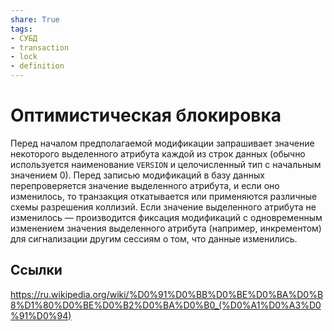 ```yaml
---
share: True
tags: 
- СУБД
- transaction
- lock
- definition
---
```

# Оптимистическая блокировка
Перед началом предполагаемой модификации запрашивает значение некоторого выделенного атрибута каждой из строк данных (обычно используется наименование `VERSION` и целочисленный тип с начальным значением 0). Перед записью модификаций в базу данных перепроверяется значение выделенного атрибута, и если оно изменилось, то транзакция откатывается или применяются различные схемы разрешения коллизий. Если значение выделенного атрибута не изменилось — производится фиксация модификаций с одновременным изменением значения выделенного атрибута (например, инкрементом) для сигнализации другим сессиям о том, что данные изменились.
## Ссылки
https://ru.wikipedia.org/wiki/%D0%91%D0%BB%D0%BE%D0%BA%D0%B8%D1%80%D0%BE%D0%B2%D0%BA%D0%B0_(%D0%A1%D0%A3%D0%91%D0%94)